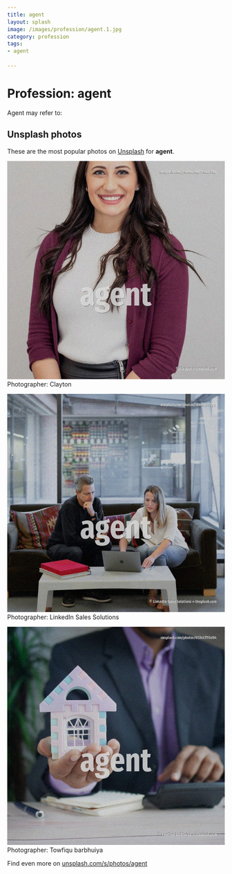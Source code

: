```yaml
---
title: agent
layout: splash
image: /images/profession/agent.1.jpg
category: profession
tags:
- agent

---
```

# Profession: agent

Agent may refer to:

 
## Unsplash photos
These are the most popular photos on [Unsplash](https://unsplash.com) for **agent**.
 
![agent](/images/profession/agent.1.jpg)
Photographer:  Clayton
 
![agent](/images/profession/agent.2.jpg)
Photographer:  LinkedIn Sales Solutions
 
![agent](/images/profession/agent.3.jpg)
Photographer:  Towfiqu barbhuiya
 
Find even more on [unsplash.com/s/photos/agent](https://unsplash.com/s/photos/agent)
 
